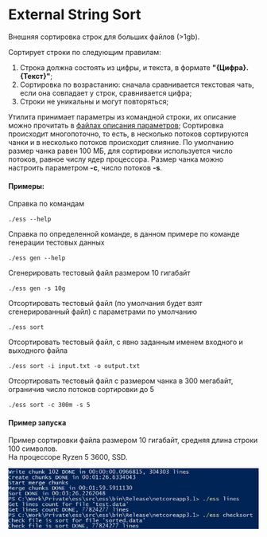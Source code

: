 # External String Sort
Внешняя сортировка строк для больших файлов (>1gb).
  
Сортирует строки по следующим правилам:  
1. Строка должна состоять из цифры, и текста, в формате **"{Цифра}. {Текст}"**;
2. Сортировка по возрастанию:  сначала сравнивается текстовая чать, если она совпадает у строк, сравнивается цифра;
3. Строки не уникальны и могут повторяться;
  
Утилита принимает параметры из командной строки, их описание можно прочитать в [файлах описания параметров](https://github.com/uu3474/ess/tree/master/src/ess/Verbs); Сортировка происходит многопоточно, то есть, в несколько потоков сортируются чанки и в несколько потоков происходит слияние. По умолчанию размер чанка равен 100 МБ, для сортировки используется число потоков, равное числу ядер процессора. Размер чанка можно настроить параметром **-с**, число потоков **-s**.
  
#### Примеры:  
Справка по командам
```
./ess --help
```
Справка по определенной команде, в данном примере по команде генерации тестовых данных
```
./ess gen --help
```
Cгенерировать тестовый файл размером 10 гигабайт
```
./ess gen -s 10g
```
Отсортировать тестовый файл (по умолчания будет взят сгенерированный файл) с параметрами по умолчанию
```
./ess sort
```
Отсортировать тестовый файл, с явно заданным именем входного и выходного файла
```
./ess sort -i input.txt -o output.txt
```
Отсортировать тестовый файл с размером чанка в 300 мегабайт, ограничив число потоков сортировки до 5
```
./ess sort -с 300m -s 5
```
  
#### Пример запуска
Пример сортировки файла размером 10 гигабайт, средняя длина строки 100 символов.  
На процессоре Ryzen 5 3600, SSD.  
  
![Screenshot](https://raw.githubusercontent.com/uu3474/ess/master/img/Screenshot%202020-09-12%20231155.png)
